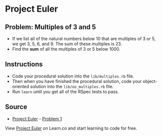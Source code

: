 # Project Euler

## Problem: Multiples of 3 and 5

- If we list all of the natural numbers below 10 that are multiples of 3 or 5, we get 3, 5, 6, and 9. The sum of these multiples is 23.
- Find the __sum__ of all the multiples of 3 or 5 below 1000.

## Instructions
- Code your procedural solution into the `lib/multiples.rb` file.
- Then when you have finished the procedural solution, code your object-oriented solution into the `lib/oo_multiples.rb` file.
- Run `learn` until you get all of the RSpec tests to pass.

## Source
- [Project Euler](https://projecteuler.net/) - [Problem 1](https://projecteuler.net/problem=1)

<p data-visibility='hidden'>View <a href='https://learn.co/lessons/project-euler-multiples-3-5' title='Project Euler'>Project Euler</a> on Learn.co and start learning to code for free.</p>
